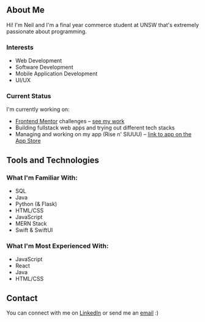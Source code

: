 ## About Me

Hi! I'm Neil and I'm a final year commerce student at UNSW that's extremely passionate about programming.

### Interests
- Web Development
- Software Development
- Mobile Application Development
- UI/UX

### Current Status
I'm currently working on:
- [Frontend Mentor](https://www.frontendmentor.io/home) challenges – [see my work](https://github.com/nkhatri7/Frontend-Mentor-Challenges)
- Building fullstack web apps and trying out different tech stacks
- Managing and working on my app (Rise n' SIUUU) – [link to app on the App Store](https://apps.apple.com/app/rise-n-siuuu/id1604010390)

## Tools and Technologies

### What I'm Familiar With:
- SQL
- Java
- Python (& Flask)
- HTML/CSS
- JavaScript
- MERN Stack
- Swift & SwiftUI

### What I'm Most Experienced With:
- JavaScript
- React
- Java
- HTML/CSS

## Contact
You can connect with me on [LinkedIn](https://www.linkedin.com/in/neilkhatri/) or send me an [email](mailto:neil.khatri@gmail.com) :)

